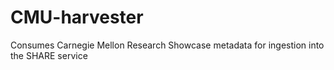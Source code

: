CMU-harvester
=============

Consumes Carnegie Mellon Research Showcase metadata for ingestion into the SHARE service
